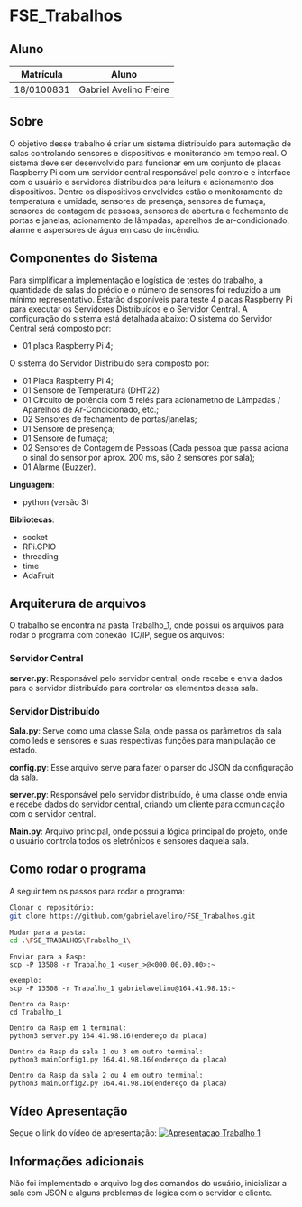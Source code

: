 # FSE_Trabalhos

## Aluno
|Matrícula | Aluno |
| -- | -- |
| 18/0100831  |  Gabriel Avelino Freire |

## Sobre 
O objetivo desse trabalho é criar um sistema distribuído para automação de salas controlando sensores e dispositivos e monitorando em tempo real. O sistema deve ser desenvolvido para funcionar em um conjunto de placas Raspberry Pi com um servidor central responsável pelo controle e interface com o usuário e servidores distribuídos para leitura e acionamento dos dispositivos. Dentre os dispositivos envolvidos estão o monitoramento de temperatura e umidade, sensores de presença, sensores de fumaça, sensores de contagem de pessoas, sensores de abertura e fechamento de portas e janelas, acionamento de lâmpadas, aparelhos de ar-condicionado, alarme e aspersores de água em caso de incêndio.

## Componentes do Sistema
Para simplificar a implementação e logística de testes do trabalho, a quantidade de salas do prédio e o número de sensores foi reduzido a um mínimo representativo. Estarão disponíveis para teste 4 placas Raspberry Pi para executar os Servidores Distribuídos e o Servidor Central. A configuração do sistema está detalhada abaixo:
O sistema do Servidor Central será composto por:

- 01 placa Raspberry Pi 4;

O sistema do Servidor Distribuído será composto por:

- 01 Placa Raspberry Pi 4;
- 01 Sensore de Temperatura (DHT22)
- 01 Circuito de potência com 5 relés para acionametno de Lâmpadas / Aparelhos de Ar-Condicionado, etc.;
- 02 Sensores de fechamento de portas/janelas;
- 01 Sensore de presença;
- 01 Sensore de fumaça;
- 02 Sensores de Contagem de Pessoas (Cada pessoa que passa aciona o sinal do sensor por aprox. 200 ms, são 2 sensores por sala);
- 01 Alarme (Buzzer).

**Linguagem**: 
- python (versão 3)<br>

**Bibliotecas**: 
- socket
- RPi.GPIO
- threading
- time
- AdaFruit <br>

## Arquiterura de arquivos
O trabalho se encontra na pasta Trabalho_1, onde possui os arquivos para rodar o programa com conexão TC/IP, segue os arquivos: 

### Servidor Central
**server.py**: Responsável pelo servidor central, onde recebe e envia dados para o servidor distribuído para controlar os elementos dessa sala.

### Servidor Distribuído
**Sala.py**: Serve como uma classe Sala, onde passa os parâmetros da sala como leds e sensores e suas respectivas funções para manipulação de estado.

**config.py**: Esse arquivo serve para fazer o parser do JSON da configuração da sala.

**server.py**: Responsável pelo servidor distribuído, é uma classe onde envia e recebe dados do servidor central, criando um cliente para comunicação com o servidor central.

**Main.py**: Arquivo principal, onde possui a lógica principal do projeto, onde o usuário controla todos os eletrônicos e sensores daquela sala.

## Como rodar o programa 
A seguir tem os passos para rodar o programa:

```sh
Clonar o repositório:  
git clone https://github.com/gabrielavelino/FSE_Trabalhos.git
```

```sh
Mudar para a pasta:
cd .\FSE_TRABALHOS\Trabalho_1\
```

```
Enviar para a Rasp:
scp -P 13508 -r Trabalho_1 <user_>@<000.00.00.00>:~
```

```
exemplo:
scp -P 13508 -r Trabalho_1 gabrielavelino@164.41.98.16:~
```

```
Dentro da Rasp:
cd Trabalho_1
```

```
Dentro da Rasp em 1 terminal:
python3 server.py 164.41.98.16(endereço da placa)
```

```
Dentro da Rasp da sala 1 ou 3 em outro terminal:
python3 mainConfig1.py 164.41.98.16(endereço da placa)
```
```
Dentro da Rasp da sala 2 ou 4 em outro terminal:
python3 mainConfig2.py 164.41.98.16(endereço da placa)
```

## Vídeo Apresentação
Segue o link do vídeo de apresentação:
[![Apresentaçao Trabalho 1](https://res.cloudinary.com/marcomontalbano/image/upload/v1671596115/video_to_markdown/images/youtube--tr4_Ur7tzSY-c05b58ac6eb4c4700831b2b3070cd403.jpg)](https://www.youtube.com/watch?v=tr4_Ur7tzSY)

## Informações adicionais

Não foi implementado o arquivo log dos comandos do usuário, inicializar a sala com JSON e alguns problemas de lógica com o servidor e cliente.